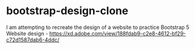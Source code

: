 # bootstrap-design-clone
I am attempting to recreate the design of a website to practice Bootstrap 5
Website design - https://xd.adobe.com/view/188fdab9-c2e8-4612-bf29-c72d1587dab6-4ddc/
